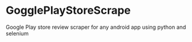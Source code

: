 # GogglePlayStoreScrape
Google Play store review scraper for any android app using python and selenium
